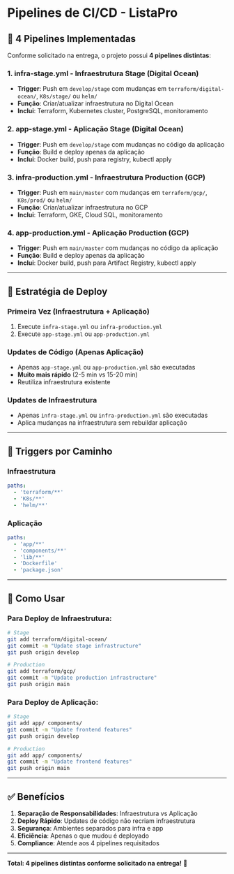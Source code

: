 # Pipelines de CI/CD - ListaPro

## 🔄 4 Pipelines Implementadas

Conforme solicitado na entrega, o projeto possui **4 pipelines distintas**:

### 1. **infra-stage.yml** - Infraestrutura Stage (Digital Ocean)
- **Trigger**: Push em `develop/stage` com mudanças em `terraform/digital-ocean/`, `K8s/stage/` ou `helm/`
- **Função**: Criar/atualizar infraestrutura no Digital Ocean
- **Inclui**: Terraform, Kubernetes cluster, PostgreSQL, monitoramento

### 2. **app-stage.yml** - Aplicação Stage (Digital Ocean)
- **Trigger**: Push em `develop/stage` com mudanças no código da aplicação
- **Função**: Build e deploy apenas da aplicação
- **Inclui**: Docker build, push para registry, kubectl apply

### 3. **infra-production.yml** - Infraestrutura Production (GCP)
- **Trigger**: Push em `main/master` com mudanças em `terraform/gcp/`, `K8s/prod/` ou `helm/`
- **Função**: Criar/atualizar infraestrutura no GCP
- **Inclui**: Terraform, GKE, Cloud SQL, monitoramento

### 4. **app-production.yml** - Aplicação Production (GCP)
- **Trigger**: Push em `main/master` com mudanças no código da aplicação
- **Função**: Build e deploy apenas da aplicação
- **Inclui**: Docker build, push para Artifact Registry, kubectl apply

---

## 🎯 Estratégia de Deploy

### Primeira Vez (Infraestrutura + Aplicação)
1. Execute `infra-stage.yml` ou `infra-production.yml`
2. Execute `app-stage.yml` ou `app-production.yml`

### Updates de Código (Apenas Aplicação)
- Apenas `app-stage.yml` ou `app-production.yml` são executadas
- **Muito mais rápido** (2-5 min vs 15-20 min)
- Reutiliza infraestrutura existente

### Updates de Infraestrutura
- Apenas `infra-stage.yml` ou `infra-production.yml` são executadas
- Aplica mudanças na infraestrutura sem rebuildar aplicação

---

## 📂 Triggers por Caminho

### Infraestrutura
```yaml
paths:
  - 'terraform/**'
  - 'K8s/**'
  - 'helm/**'
```

### Aplicação
```yaml
paths:
  - 'app/**'
  - 'components/**'
  - 'lib/**'
  - 'Dockerfile'
  - 'package.json'
```

---

## 🚀 Como Usar

### Para Deploy de Infraestrutura:
```bash
# Stage
git add terraform/digital-ocean/
git commit -m "Update stage infrastructure"
git push origin develop

# Production
git add terraform/gcp/
git commit -m "Update production infrastructure"
git push origin main
```

### Para Deploy de Aplicação:
```bash
# Stage
git add app/ components/
git commit -m "Update frontend features"
git push origin develop

# Production
git add app/ components/
git commit -m "Update frontend features"
git push origin main
```

---

## ✅ Benefícios

1. **Separação de Responsabilidades**: Infraestrutura vs Aplicação
2. **Deploy Rápido**: Updates de código não recriam infraestrutura
3. **Segurança**: Ambientes separados para infra e app
4. **Eficiência**: Apenas o que mudou é deployado
5. **Compliance**: Atende aos 4 pipelines requisitados

---

**Total: 4 pipelines distintas conforme solicitado na entrega!** 🎉

